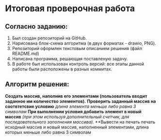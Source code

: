 # **Итоговая проверочная работа**

## Согласно заданию:
1. Был создан репозиторий на GitHub.
2. Нарисована блок-схема алгоритма (в двух форматах - drawio, PNG).
3. Репозиторий оформлен текстовым описанием решения (файл README.md)
4. Написана программа, решающая поставленую задачу.
5. В работе был использован контроль версий: все этапы данной работы были расположены в разных коммитах.

## Алгоритм решения:
**Создать массив, наполнив его элементами (пользователь вводит заданное им количество элементов).**
**Проверить заданный массив на соотвтетсвие условию** *длина элемента меньше либо равна 3 символам*
**При выполнении условия добавить элемент в новый массив** *(при этом используя дополнительный счетчик, для последовательного заполнения массива).*
**Вывести на печать печать исходный массив и новый массив, наполненный элементами, длина которых меньше либо равна 3 символам
